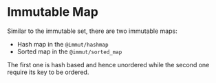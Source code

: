 # Immutable Map

Similar to the immutable set, there are two immutable maps:

- Hash map in the `@immut/hashmap`
- Sorted map in the `@immut/sorted_map`

The first one is hash based and hence unordered while the second one require its 
key to be ordered.